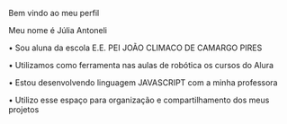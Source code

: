 Bem vindo ao meu perfil

Meu nome é Júlia Antoneli

• Sou aluna da escola E.E. PEI JOÃO CLIMACO DE CAMARGO PIRES

• Utilizamos como ferramenta nas aulas de robótica os cursos do Alura

• Estou desenvolvendo linguagem JAVASCRIPT com a minha professora 

• Utilizo esse espaço para organização e compartilhamento dos meus projetos

